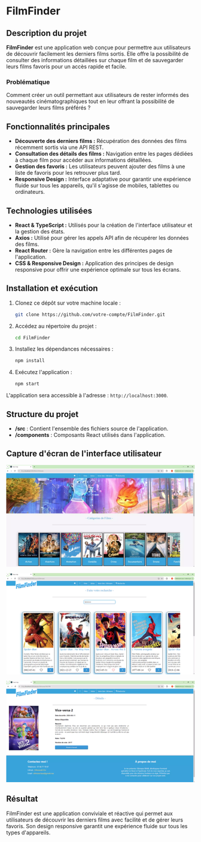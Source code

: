 # FilmFinder

## Description du projet
**FilmFinder** est une application web conçue pour permettre aux utilisateurs de découvrir facilement les derniers films sortis. Elle offre la possibilité de consulter des informations détaillées sur chaque film et de sauvegarder leurs films favoris pour un accès rapide et facile.

### Problématique
Comment créer un outil permettant aux utilisateurs de rester informés des nouveautés cinématographiques tout en leur offrant la possibilité de sauvegarder leurs films préférés ?

## Fonctionnalités principales
- **Découverte des derniers films :** Récupération des données des films récemment sortis via une API REST.
- **Consultation des détails des films :** Navigation entre les pages dédiées à chaque film pour accéder aux informations détaillées.
- **Gestion des favoris :** Les utilisateurs peuvent ajouter des films à une liste de favoris pour les retrouver plus tard.
- **Responsive Design :** Interface adaptative pour garantir une expérience fluide sur tous les appareils, qu'il s'agisse de mobiles, tablettes ou ordinateurs.

## Technologies utilisées
- **React & TypeScript :** Utilisés pour la création de l'interface utilisateur et la gestion des états.
- **Axios :** Utilisé pour gérer les appels API afin de récupérer les données des films.
- **React Router :** Gère la navigation entre les différentes pages de l'application.
- **CSS & Responsive Design :** Application des principes de design responsive pour offrir une expérience optimale sur tous les écrans.

## Installation et exécution

1. Clonez ce dépôt sur votre machine locale :
    ```bash
    git clone https://github.com/votre-compte/FilmFinder.git
    ```
2. Accédez au répertoire du projet :
    ```bash
    cd FilmFinder
    ```
3. Installez les dépendances nécessaires :
    ```bash
    npm install
    ```
4. Exécutez l'application :
    ```bash
    npm start
    ```

L'application sera accessible à l'adresse : `http://localhost:3000`.

## Structure du projet
- **/src** : Contient l'ensemble des fichiers source de l'application.
- **/components** : Composants React utilisés dans l'application.

## Capture d'écran de l'interface utilisateur
![Capture d'écran - Page d'accueil](https://github.com/OthmaneB-Pro/filmfinder/raw/main/public/img/film.PNG)

![Capture d'écran - Page de recherche](https://github.com/OthmaneB-Pro/filmfinder/raw/main/public/img/film2.PNG)

![Capture d'écran - Détails du film](https://github.com/OthmaneB-Pro/filmfinder/raw/main/public/img/film3.PNG)

## Résultat
FilmFinder est une application conviviale et réactive qui permet aux utilisateurs de découvrir les derniers films avec facilité et de gérer leurs favoris. Son design responsive garantit une expérience fluide sur tous les types d'appareils.

